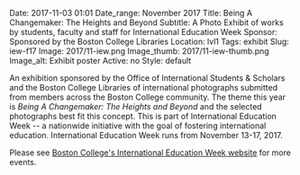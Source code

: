 Date: 2017-11-03 01:01 
Date_range: November 2017
Title: Being A Changemaker: The Heights and Beyond
Subtitle: A Photo Exhibit of works by students, faculty and staff for International Education Week
Sponsor: Sponsored by the Boston College Libraries
Location: lvl1
Tags: exhibit
Slug: iew-f17
Image: 2017/11-iew.png
Image_thumb: 2017/11-iew-thumb.png
Image_alt: Exhibit poster
Active: no
Style: default

An exhibition sponsored by the Office of International Students & Scholars and the Boston College Libraries of international photographs submitted from members across the Boston College community. The theme this year is <em>Being A Changemaker: The Heights and Beyond</em> and the selected photographs best fit this concept. This is part of International Education Week -- a nationwide initiative with the goal of fostering international education. International Education Week runs from November 13-17, 2017.

Please see <a href="https://www.bc.edu/offices/international/events/iew">Boston College's International Education Week website</a> for more events.